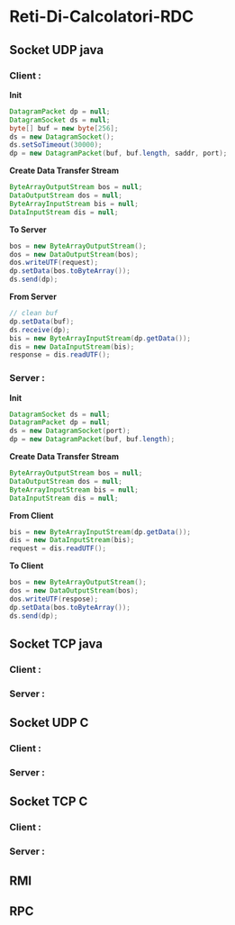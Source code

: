 # Reti-Di-Calcolatori-RDC
## Socket UDP java
### Client :
**Init**
```java
DatagramPacket dp = null;
DatagramSocket ds = null;
byte[] buf = new byte[256];
ds = new DatagramSocket();
ds.setSoTimeout(30000);
dp = new DatagramPacket(buf, buf.length, saddr, port);
```
**Create Data Transfer Stream**
```java
ByteArrayOutputStream bos = null;
DataOutputStream dos = null;
ByteArrayInputStream bis = null;
DataInputStream dis = null;
```
**To Server**
```java
bos = new ByteArrayOutputStream();
dos = new DataOutputStream(bos);
dos.writeUTF(request);
dp.setData(bos.toByteArray());
ds.send(dp);
```
**From Server**
```java
// clean buf
dp.setData(buf);
ds.receive(dp);
bis = new ByteArrayInputStream(dp.getData());
dis = new DataInputStream(bis);
response = dis.readUTF();
```
### Server :
**Init**
```java
DatagramSocket ds = null;
DatagramPacket dp = null;
ds = new DatagramSocket(port);
dp = new DatagramPacket(buf, buf.length);
```
**Create Data Transfer Stream**
```java
ByteArrayOutputStream bos = null;
DataOutputStream dos = null;
ByteArrayInputStream bis = null;
DataInputStream dis = null;
```
**From Client**
```java
bis = new ByteArrayInputStream(dp.getData());
dis = new DataInputStream(bis);
request = dis.readUTF();
```
**To Client**
```java
bos = new ByteArrayOutputStream();
dos = new DataOutputStream(bos);
dos.writeUTF(respose);
dp.setData(bos.toByteArray());
ds.send(dp);
```

## Socket TCP java
### Client :
### Server :


## Socket UDP C
### Client :
### Server :


## Socket TCP C
### Client :
### Server :

## RMI
## RPC
